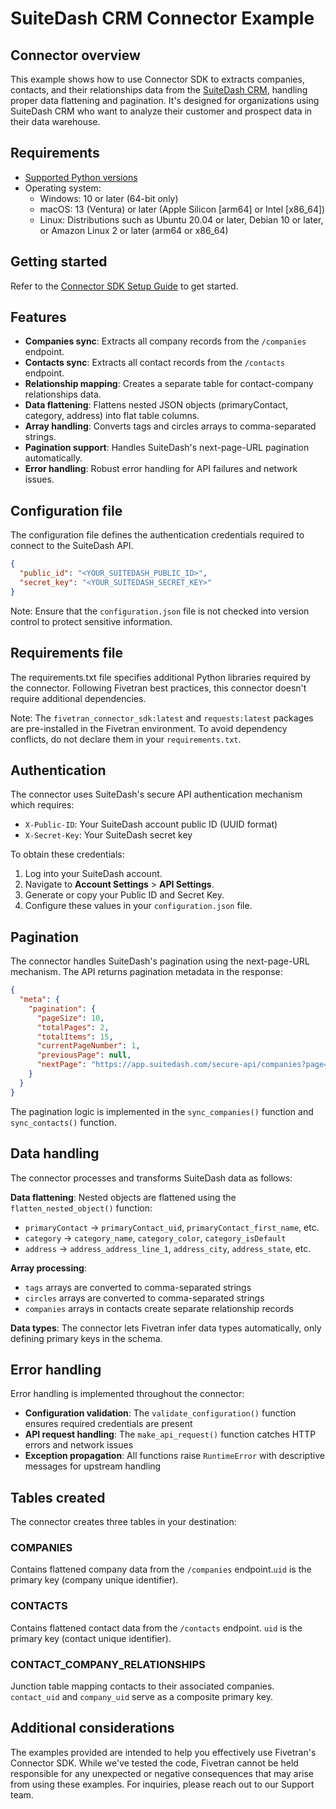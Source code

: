 # SuiteDash CRM Connector Example

## Connector overview
This example shows how to use Connector SDK to extracts companies, contacts, and their relationships data from the [SuiteDash CRM](https://app.suitedash.com/secure-api), handling proper data flattening and pagination. It's designed for organizations using SuiteDash CRM who want to analyze their customer and prospect data in their data warehouse.


## Requirements
- [Supported Python versions](https://github.com/fivetran/fivetran_connector_sdk/blob/main/README.md#requirements)
- Operating system:
    - Windows: 10 or later (64-bit only)
    - macOS: 13 (Ventura) or later (Apple Silicon [arm64] or Intel [x86_64])
    - Linux: Distributions such as Ubuntu 20.04 or later, Debian 10 or later, or Amazon Linux 2 or later (arm64 or x86_64)

## Getting started
Refer to the [Connector SDK Setup Guide](https://fivetran.com/docs/connectors/connector-sdk/setup-guide) to get started.


## Features
- **Companies sync**: Extracts all company records from the `/companies` endpoint.
- **Contacts sync**: Extracts all contact records from the `/contacts` endpoint.
- **Relationship mapping**: Creates a separate table for contact-company relationships data.
- **Data flattening**: Flattens nested JSON objects (primaryContact, category, address) into flat table columns.
- **Array handling**: Converts tags and circles arrays to comma-separated strings.
- **Pagination support**: Handles SuiteDash's next-page-URL pagination automatically.
- **Error handling**: Robust error handling for API failures and network issues.


## Configuration file
The configuration file defines the authentication credentials required to connect to the SuiteDash API.

```json
{
  "public_id": "<YOUR_SUITEDASH_PUBLIC_ID>",
  "secret_key": "<YOUR_SUITEDASH_SECRET_KEY>"
}
```

Note: Ensure that the `configuration.json` file is not checked into version control to protect sensitive information.


## Requirements file
The requirements.txt file specifies additional Python libraries required by the connector. Following Fivetran best practices, this connector doesn't require additional dependencies.

Note: The `fivetran_connector_sdk:latest` and `requests:latest` packages are pre-installed in the Fivetran environment. To avoid dependency conflicts, do not declare them in your `requirements.txt`.


## Authentication
The connector uses SuiteDash's secure API authentication mechanism which requires:
- `X-Public-ID`: Your SuiteDash account public ID (UUID format)
- `X-Secret-Key`: Your SuiteDash secret key

To obtain these credentials:
1. Log into your SuiteDash account.
2. Navigate to **Account Settings** > **API Settings**.
3. Generate or copy your Public ID and Secret Key.
4. Configure these values in your `configuration.json` file.


## Pagination
The connector handles SuiteDash's pagination using the next-page-URL mechanism. The API returns pagination metadata in the response:

```json
{
  "meta": {
    "pagination": {
      "pageSize": 10,
      "totalPages": 2,
      "totalItems": 15,
      "currentPageNumber": 1,
      "previousPage": null,
      "nextPage": "https://app.suitedash.com/secure-api/companies?page=2"
    }
  }
}
```

The pagination logic is implemented in the `sync_companies()` function  and `sync_contacts()` function.


## Data handling
The connector processes and transforms SuiteDash data as follows:

**Data flattening**: Nested objects are flattened using the `flatten_nested_object()` function:
- `primaryContact` → `primaryContact_uid`, `primaryContact_first_name`, etc.
- `category` → `category_name`, `category_color`, `category_isDefault`
- `address` → `address_address_line_1`, `address_city`, `address_state`, etc.

**Array processing**:
- `tags` arrays are converted to comma-separated strings
- `circles` arrays are converted to comma-separated strings
- `companies` arrays in contacts create separate relationship records

**Data types**: The connector lets Fivetran infer data types automatically, only defining primary keys in the schema.


## Error handling
Error handling is implemented throughout the connector:
- **Configuration validation**: The `validate_configuration()` function ensures required credentials are present
- **API request handling**: The `make_api_request()` function catches HTTP errors and network issues
- **Exception propagation**: All functions raise `RuntimeError` with descriptive messages for upstream handling


## Tables created
The connector creates three tables in your destination:

### COMPANIES
Contains flattened company data from the `/companies` endpoint.`uid` is the primary key (company unique identifier).

### CONTACTS
Contains flattened contact data from the `/contacts` endpoint. `uid` is the primary key (contact unique identifier).

### CONTACT_COMPANY_RELATIONSHIPS
Junction table mapping contacts to their associated companies. `contact_uid` and `company_uid` serve as a composite primary key.


## Additional considerations
The examples provided are intended to help you effectively use Fivetran's Connector SDK. While we've tested the code, Fivetran cannot be held responsible for any unexpected or negative consequences that may arise from using these examples. For inquiries, please reach out to our Support team.